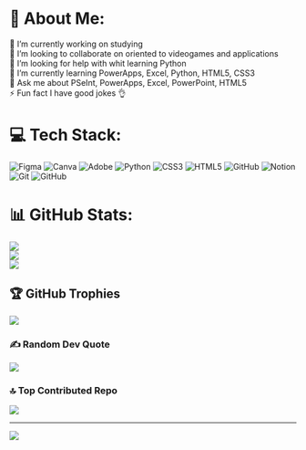 # 💫 About Me:
🔭 I’m currently working on studying <br>👯 I’m looking to collaborate on oriented to videogames  and applications <br>🤝 I’m looking for help with whit learning Python <br>🌱 I’m currently learning PowerApps, Excel, Python, HTML5, CSS3 <br>💬 Ask me about PSeInt, PowerApps, Excel, PowerPoint, HTML5<br>⚡ Fun fact  I have good jokes 👌


# 💻 Tech Stack:
![Figma](https://img.shields.io/badge/figma-%23F24E1E.svg?style=for-the-badge&logo=figma&logoColor=white) ![Canva](https://img.shields.io/badge/Canva-%2300C4CC.svg?style=for-the-badge&logo=Canva&logoColor=white) ![Adobe](https://img.shields.io/badge/adobe-%23FF0000.svg?style=for-the-badge&logo=adobe&logoColor=white) ![Python](https://img.shields.io/badge/python-3670A0?style=for-the-badge&logo=python&logoColor=ffdd54) ![CSS3](https://img.shields.io/badge/css3-%231572B6.svg?style=for-the-badge&logo=css3&logoColor=white) ![HTML5](https://img.shields.io/badge/html5-%23E34F26.svg?style=for-the-badge&logo=html5&logoColor=white) ![GitHub](https://img.shields.io/badge/github-%23121011.svg?style=for-the-badge&logo=github&logoColor=white) ![Notion](https://img.shields.io/badge/Notion-%23000000.svg?style=for-the-badge&logo=notion&logoColor=white) ![Git](https://img.shields.io/badge/git-%23F05033.svg?style=for-the-badge&logo=git&logoColor=white) ![GitHub](https://img.shields.io/badge/github-%23121011.svg?style=for-the-badge&logo=github&logoColor=white)
# 📊 GitHub Stats:
![](https://github-readme-stats.vercel.app/api?username=Aishka3&theme=calm_pink&hide_border=false&include_all_commits=false&count_private=false)<br/>
![](https://github-readme-streak-stats.herokuapp.com/?user=Aishka3&theme=calm_pink&hide_border=false)<br/>
![](https://github-readme-stats.vercel.app/api/top-langs/?username=Aishka3&theme=calm_pink&hide_border=false&include_all_commits=false&count_private=false&layout=compact)

## 🏆 GitHub Trophies
![](https://github-profile-trophy.vercel.app/?username=Aishka3&theme=radical&no-frame=false&no-bg=true&margin-w=4)

### ✍️ Random Dev Quote
![](https://quotes-github-readme.vercel.app/api?type=horizontal&theme=radical)

### 🔝 Top Contributed Repo
![](https://github-contributor-stats.vercel.app/api?username=Aishka3&limit=5&theme=dark&combine_all_yearly_contributions=true)

---
[![](https://visitcount.itsvg.in/api?id=Aishka3&icon=0&color=0)](https://visitcount.itsvg.in)

<!-- Proudly created with GPRM ( https://gprm.itsvg.in ) -->